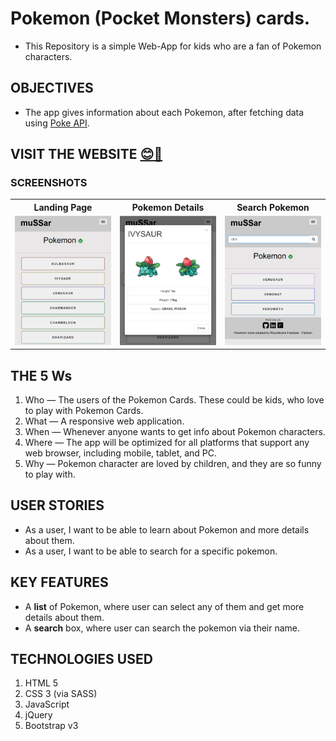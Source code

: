 # Pokemon (Pocket Monsters) cards.

- This Repository is a simple Web-App for kids who are a fan of Pokemon characters.

## OBJECTIVES

- The app gives information about each Pokemon, after fetching data using [Poke API](https://pokeapi.co/api/v2/pokemon/).

## VISIT THE WEBSITE [😊🔗](https://mustafa-sarshar.github.io/pokemon-cards/)

### SCREENSHOTS

<table width="100%" style="overflow:auto">
  <tr>
    <th width="33.33%" style="text-align:center;">Landing Page</th>
    <th width="33.33%" style="text-align:center;">Pokemon Details</th>
    <th width="33.33%" style="text-align:center;">Search Pokemon</th>
  </tr>
  <tr>
    <td width="33.33%"><img src="https://github.com/mustafa-sarshar/pokemon-cards/blob/main/docs/img/pokemon-cards-1.png?raw=true"/></td>
    <td width="33.33%"><img src="https://github.com/mustafa-sarshar/pokemon-cards/blob/main/docs/img/pokemon-cards-2.png?raw=true"/></td>
    <td width="33.33%"><img src="https://github.com/mustafa-sarshar/pokemon-cards/blob/main/docs/img/pokemon-cards-3.png?raw=true"/></td>

  </tr>
</table>

## THE 5 Ws

1. Who — The users of the Pokemon Cards. These could be kids, who love to play with Pokemon Cards.
2. What — A responsive web application.
3. When — Whenever anyone wants to get info about Pokemon characters.
4. Where — The app will be optimized for all platforms that support any web browser, including mobile, tablet, and PC.
5. Why — Pokemon character are loved by children, and they are so funny to play with.

## USER STORIES

- As a user, I want to be able to learn about Pokemon and more details about them.
- As a user, I want to be able to search for a specific pokemon.

## KEY FEATURES

- A **list** of Pokemon, where user can select any of them and get more details about them.
- A **search** box, where user can search the pokemon via their name.

## TECHNOLOGIES USED

1. HTML 5
2. CSS 3 (via SASS)
3. JavaScript
4. jQuery
5. Bootstrap v3
